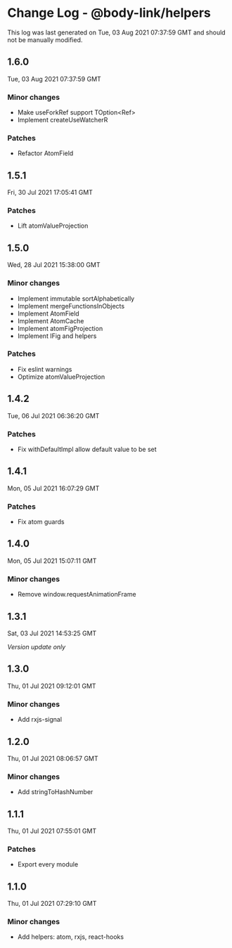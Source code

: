 # Change Log - @body-link/helpers

This log was last generated on Tue, 03 Aug 2021 07:37:59 GMT and should not be manually modified.

## 1.6.0
Tue, 03 Aug 2021 07:37:59 GMT

### Minor changes

- Make useForkRef support TOption<Ref<HTMLElement>>
- Implement createUseWatcherR

### Patches

- Refactor AtomField

## 1.5.1
Fri, 30 Jul 2021 17:05:41 GMT

### Patches

- Lift atomValueProjection

## 1.5.0
Wed, 28 Jul 2021 15:38:00 GMT

### Minor changes

- Implement immutable sortAlphabetically
- Implement mergeFunctionsInObjects
- Implement AtomField
- Implement AtomCache
- Implement atomFigProjection
- Implement IFig and helpers

### Patches

- Fix eslint warnings
- Optimize atomValueProjection

## 1.4.2
Tue, 06 Jul 2021 06:36:20 GMT

### Patches

- Fix withDefaultImpl allow default value to be set

## 1.4.1
Mon, 05 Jul 2021 16:07:29 GMT

### Patches

- Fix atom guards

## 1.4.0
Mon, 05 Jul 2021 15:07:11 GMT

### Minor changes

- Remove window.requestAnimationFrame

## 1.3.1
Sat, 03 Jul 2021 14:53:25 GMT

_Version update only_

## 1.3.0
Thu, 01 Jul 2021 09:12:01 GMT

### Minor changes

- Add rxjs-signal

## 1.2.0
Thu, 01 Jul 2021 08:06:57 GMT

### Minor changes

- Add stringToHashNumber

## 1.1.1
Thu, 01 Jul 2021 07:55:01 GMT

### Patches

- Export every module

## 1.1.0
Thu, 01 Jul 2021 07:29:10 GMT

### Minor changes

- Add helpers: atom, rxjs, react-hooks

